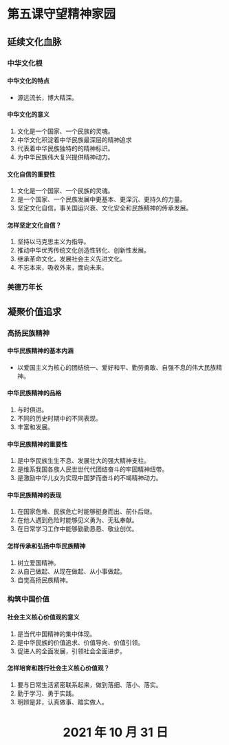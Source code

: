 # 第五课守望精神家园

## 延续文化血脉

### 中华文化根

#### 中华文化的特点

- 源远流长，博大精深。

#### 中华文化的意义

1. 文化是一个国家、一个民族的灵魂。
2. 中华文化积淀着中华民族最深层的精神追求
3. 代表着中华民族独特的的精神标识。
4. 为中华民族伟大复兴提供精神动力。

#### 文化自信的重要性

1. 文化是一个国家、一个民族的灵魂。
2. 是一个国家、一个民族发展中更基本、更深沉、更持久的力量。
3. 坚定文化自信，事关国运兴衰、文化安全和民族精神的传承发展。

#### 怎样坚定文化自信？

1. 坚持以马克思主义为指导。
2. 推动中华优秀传统文化创造性转化、创新性发展。
3. 继承革命文化，发展社会主义先进文化。
4. 不忘本来，吸收外来，面向未来。

### 美德万年长

## 凝聚价值追求

### 高扬民族精神

#### 中华民族精神的基本内涵

- 以爱国主义为核心的团结统一、爱好和平、勤劳勇敢、自强不息的伟大民族精神。

#### 中华民族精神的品格

1. 与时俱进。
2. 不同的历史时期中的不同表现。
3. 丰富和发展。

#### 中华民族精神的重要性

1. 是中华民族生生不息、发展壮大的强大精神支柱。
2. 是维系我国各族人民世世代代团结奋斗的牢固精神纽带。
3. 是激励中华儿女为实现中国梦而奋斗的不竭精神动力。

#### 中华民族精神的表现

1. 在国家危难、民族危亡时能够挺身而出、前仆后继。
2. 在他人遇到危险时能够见义勇为、无私奉献。
3. 在日常学习工作中能够勤勤恳恳、敬业创优。

#### 怎样传承和弘扬中华民族精神

1. 树立爱国精神。
2. 从自己做起、从现在做起、从小事做起。
3. 自觉高扬民族精神。

### 构筑中国价值

#### 社会主义核心价值观的意义

1. 是当代中国精神的集中体现。
2. 是中华民族的价值追求、价值导向、价值引领。
3. 促进人的全面发展，引领社会全面进步。

#### 怎样培育和践行社会主义核心价值观？

1. 要与日常生活紧密联系起来，做到落细、落小、落实。
2. 勤于学习、勇于实践。
3. 明辨是非，认真做事、踏实做人。

# <center>2021 年 10 月 31 日</center>
